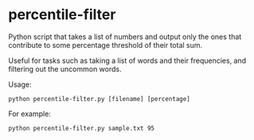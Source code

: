 # percentile-filter
Python script that takes a list of numbers and output only the ones that contribute to some percentage threshold of their total sum.

Useful for tasks such as taking a list of words and their frequencies, and filtering out the uncommon words.

Usage:

```
python percentile-filter.py [filename] [percentage]
```

For example:

```
python percentile-filter.py sample.txt 95
```

